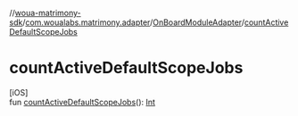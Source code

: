 //[woua-matrimony-sdk](../../../index.md)/[com.woualabs.matrimony.adapter](../index.md)/[OnBoardModuleAdapter](index.md)/[countActiveDefaultScopeJobs](count-active-default-scope-jobs.md)

# countActiveDefaultScopeJobs

[iOS]\
fun [countActiveDefaultScopeJobs](count-active-default-scope-jobs.md)(): [Int](https://kotlinlang.org/api/latest/jvm/stdlib/kotlin/-int/index.html)
